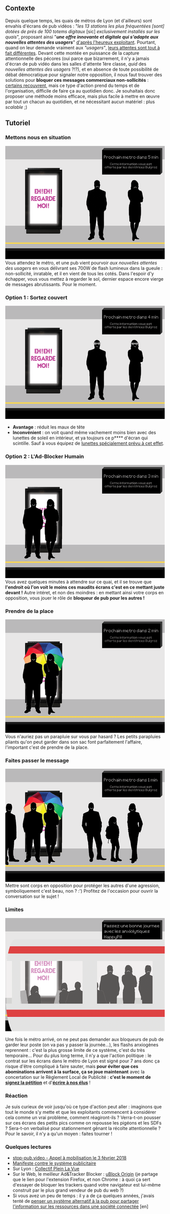 ## Contexte
Depuis quelque temps, les quais de métros de Lyon (et d'ailleurs) sont envahis d'écrans de pub vidéos : "*les 13 stations les plus fréquentées [sont] dotées de près de 100 totems digitaux* [sic]  *exclusivement installés sur les quais*", proposant ainsi "***une offre innovante et digitale qui s’adapte aux nouvelles attentes des usagers***" [d'après l'heureux exploitant](http://www.clearchannel.fr/presse/le-sytral-renouvelle-sa-confiance-a-clear-channel-pour-7-ans/). Pourtant, quand on leur demande vraiment aux *"usagers"*, [leurs attentes sont tout à fait différentes](https://www.20minutes.fr/paris/1968867-20161125-paris-vers-suppression-ecrans-publicitaires-metro). Devant cette montée en puissance de la capture attentionnelle des pécores (oui parce que bizarrement, il n'y a jamais d'écran de pub vidéo dans les salles d'attente 1ère classe, *quid* des *nouvelles attentes des usagers* ?!?), et en absence de toute possibilité de débat démocratique pour signaler notre opposition, il nous faut trouver des solutions pour **bloquer ces messages commerciaux non-sollicités** : [certains recouvrent](https://antipub.org/recouvrement-de-publicite/), mais ce type d'action prend du temps et de l'organisation, difficile de faire ça au quotidien donc. Je souhaitais donc proposer une méthode moins efficace, mais plus facile à mettre en œuvre par tout un chacun au quotidien, et ne nécessitant aucun matériel : plus *scalable* ;)

## Tutoriel
### Mettons nous en situation
![step 1](ad-block-tut_step1.gif)
Vous attendez le métro, et une pub vient pourvoir *aux nouvelles attentes des usagers* en vous délivrant ses 700W de flash lumineux dans la gueule : non-sollicité, inratable, et il en vient de tous les cotés. Dans l'espoir d'y échapper, vous vous mettez à regarder le sol, dernier espace encore vierge de messages abrutissants. Pour le moment.

### Option 1 : Sortez couvert
![step 2](ad-block-tut_step2.gif)
* **Avantage** : réduit les maux de tête
* **Inconvénient** : on voit quand même vachement moins bien avec des lunettes de soleil en intérieur, et ya toujours ce p**** d'écran qui scintille. Sauf à vous équipez de [lunettes spécialement prévu à cet effet](https://www.youtube.com/watch?v=JI8AMRbqY6w).

### Option 2 : L'Ad-Blocker Humain
![step 3](ad-block-tut_step3.gif)
Vous avez quelques minutes à attendre sur ce quai, et il se trouve que **l'endroit où l'on voit le moins ces maudits écrans c'est en ce mettant juste devant !** Autre intéret, et non des moindres : en mettant ainsi votre corps en opposition, vous jouer le rôle de **bloqueur de pub pour les autres !**

### Prendre de la place
![step 4](ad-block-tut_step4.gif)
Vous n'auriez pas un parapluie sur vous par hasard ? Les petits parapluies pliants qu'on peut garder dans son sac font parfaitement l'affaire, l'important c'est de prendre de la place.

### Faites passer le message
![step 5](ad-block-tut_step5.gif)
Mettre sont corps en opposition pour protéger les autres d'une agression, symboliquement c'est beau, non ? :') Profitez de l'occasion pour ouvrir la conversation sur le sujet !

### Limites
![step 6](ad-block-tut_step6.gif)

Une fois le métro arrivé, on ne peut pas demander aux bloqueurs de pub de garder leur poste (on va pas y passer la journée...), les flashs anxiogènes reprennent : c'est la plus grosse limite de ce système, c'est du très temporaire... Pour du plus long terme, il n'y a que l'action politique : le contrat sur les écrans dans le métro de Lyon est signé pour 7 ans donc ça risque d'être compliqué à faire sauter, mais **pour éviter que ces abominations arrivent à la surface, ça se joue maintenant** avec la concertation sur le Règlement Local de Publicité : **c'est le moment de [signez la pétition](http://pleinlavue.org/)** et d'**[écrire à nos élus](http://pleinlavue.frama.io/generateur-d-email/)** !

### Réaction
Je suis curieux de voir jusqu'où ce type d'action peut aller : imaginons que tout le monde s'y mette et que les exploitants commencent à considérer cela comme un vrai problème, comment réagiront-ils ? Verra-t-on pousser sur ces écrans des petits pics comme on repousse les pigéons et les SDFs ? Sera-t-on verbalisé pour stationnement gênant la récolte attentionnelle ? Pour le savoir, il n'y a qu'un moyen : faites tourner !

### Quelques lectures
* [stop-pub.video - Appel à mobilisation le 3 février 2018](https://stop-pub.video)
* [Manifeste contre le système publicitaire](http://antipub.org/asso/manifeste-contre-le-systeme-publicitaire/)
* Sur Lyon : [Collectif Plein La Vue](http://pleinlavue.org)
* Sur le Web, le meilleur Ad&Tracker Blocker : [uBlock Origin](https://addons.mozilla.org/fr/firefox/addon/ublock-origin/) (je partage que le lien pour l'extension Firefox, et non Chrome : à quoi ça sert d'essayer de bloquer les trackers quand votre navigateur est lui-même construit par le plus grand vendeur de pub du web ?)
* Si vous avez un peu de temps : il y a de ça quelques années, j'avais tenté de [penser un système alternatif à la pub pour partager l'information sur les ressources dans une société connectée](http://maxlath.eu/articles/paper-ethical-marketing/) [en]
